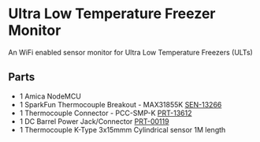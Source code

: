 # Ultra Low Temperature Freezer Monitor

An WiFi enabled sensor monitor for Ultra Low Temperature Freezers (ULTs)

## Parts
* 1 Amica NodeMCU
* 1 SparkFun Thermocouple Breakout - MAX31855K [SEN-13266](https://www.sparkfun.com/products/13266
)
* 1 Thermocouple Connector - PCC-SMP-K [PRT-13612](https://www.sparkfun.com/products/13612)
* 1 DC Barrel Power Jack/Connector [PRT-00119](https://www.sparkfun.com/products/119)
* 1 Thermocouple K-Type 3x15mmm Cylindrical sensor 1M length

